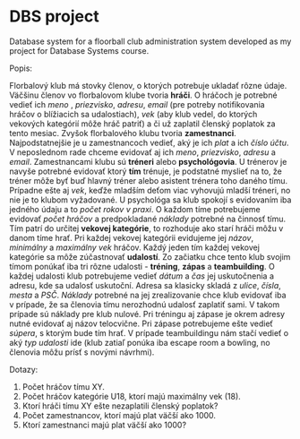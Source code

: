 
# DBS project

Database system for a floorball club administration system developed as my project for Database Systems course.


Popis:

Florbalový klub má stovky členov, o ktorých potrebuje ukladať rôzne údaje. Väčšinu členov vo florbalovom klube tvoria **hráči**. O hráčoch je potrebné vedieť ich *meno* , *priezvisko*, *adresu*, *email* (pre potreby notifikovania hráčov o blížiacich sa udalostiach), *vek* (aby klub vedel, do ktorých vekových kategórií môže hráč patriť) a či už zaplatil členský poplatok za tento mesiac. Zvyšok florbalového klubu tvoria **zamestnanci**. Najpodstatnejšie je u zamestnancoch vedieť, aký je ich *plat* a ich *číslo účtu*. V neposlednom rade chceme evidovať aj ich *meno*, *priezvisko*, *adresu* a *email*. Zamestnancami klubu sú **tréneri** alebo **psychológovia**. U trénerov je navyše potrebné evidovať ktorý **tím** trénuje, je podstatné myslieť na to, že tréner môže byť buď hlavný tréner alebo asistent trénera toho daného tímu. Prípadne ešte aj *vek*, keďže mladším deťom viac vyhovujú mladší tréneri, no nie je to klubom vyžadované. U psychológa sa klub spokojí s evidovaním iba jedného údaju a to *počet rokov v praxi*. O každom tíme potrebujeme evidovať *počet hráčov* a predpokladané *náklady* potrebné na činnosť tímu. Tím patrí do určitej **vekovej kategórie**, to rozhoduje ako starí hráči môžu v danom tíme hrať. Pri každej vekovej kategórii evidujeme jej *názov*, *minimálny* a *maximálny vek* hráčov. Každý jeden tím každej vekovej kategórie sa môže zúčastnovať **udalostí**. Zo začiatku chce tento klub svojim tímom ponúkať iba tri rôzne udalosti - **tréning**, **zápas** a **teambuilding**. O každej udalosti klub potrebujeme vedieť *dátum* a *čas* jej uskutočnenia a adresu, kde sa udalosť uskutoční. Adresa sa klasicky skladá z *ulice*, *čísla*, *mesta* a *PSČ*. *Náklady* potrebné na jej zrealizovanie chce klub evidovať iba v prípade, že sa členovia tímu nerozhodnú udalosť zaplatiť sami. V takom prípade sú náklady pre klub nulové. Pri tréningu aj zápase je okrem adresy nutné evidovať aj názov telocvične. Pri zápase potrebujeme ešte vedieť *súpera*, s ktorým bude tím hrať. V prípade teambuildingu nám stačí vedieť o aký *typ udalosti* ide (klub zatiaľ ponúka iba escape room a bowling, no členovia môžu prísť s novými návrhmi).


Dotazy:

1. Počet hráčov tímu XY.
2. Počet hráčov kategórie U18, ktorí majú maximálny vek (18).
3. Ktorí hráči tímu XY ešte nezaplatili členský poplatok?
4. Počet zamestnancov, ktorí majú plat väčší ako 1000.
5. Ktorí zamestnanci majú plat väčší ako 1000?


